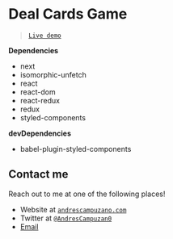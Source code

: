 # Deal Cards Game

> <a href="https://deal-cards-game-react.vercel.app/" target="_blank">`Live demo`</a>

**Dependencies**

-   next
-   isomorphic-unfetch
-   react
-   react-dom
-   react-redux
-   redux
-   styled-components

**devDependencies**

-   babel-plugin-styled-components

## Contact me

Reach out to me at one of the following places!

-   Website at <a href="https://andrescampuzano.com" target="_blank">`andrescampuzano.com`</a>
-   Twitter at <a href="http://twitter.com/andrescampuzan0" target="_blank">`@AndresCampuzan0`</a>
-   <a href='mailto:hello@andrescampuzano.com'>Email</a>
